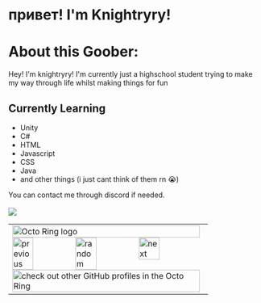 # привет! I'm Knightryry!

# About this Goober:
Hey! I'm knightryry! I'm currently just a highschool student trying to make my way through life whilst making things for fun

## Currently Learning
- Unity
- C#
- HTML
- Javascript
- CSS
- Java
- and other things (i just cant think of them rn :sob:) 

You can contact me through discord if needed. 
</br>
</br>
<img src="https://discord.c99.nl/widget/theme-1/1140534647873347615.png"></img>
<br>

<table><tbody><tr><td><a href="https://octo-ring.com/"><img src="https://octo-ring.com/static/img/widget/top.png" width="99%" alt="Octo Ring logo" align="top"></a><br><a href="https://octo-ring.com/p/KnightryryV2/prev"><img src="https://octo-ring.com/static/img/widget/prev.png" width="33%" alt="previous" align="top" title="previous profile"></a><a href="https://octo-ring.com/p/KnightryryV2/random"><img src="https://octo-ring.com/static/img/widget/random.png" width="33%" alt="random" align="top" title="random profile"></a><a href="https://octo-ring.com/p/KnightryryV2/next"><img src="https://octo-ring.com/static/img/widget/next.png" width="33%" alt="next" align="top" title="next profile"></a><br><a href="https://octo-ring.com/"><img src="https://octo-ring.com/static/img/widget/bottom.png" width="99%" alt="check out other GitHub profiles in the Octo Ring" align="top"></a></td></tr></tbody></table>
<!--yes i know this is spagetti for my read me, im dumb but not THAT dumb-->
